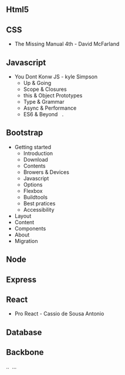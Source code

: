 ## Html5

## CSS

- The Missing Manual 4th - David McFarland

## Javascript
- You Dont Konw JS - kyle Simpson
  - Up & Going
  - Scope & Closures
  - this & Object Prototypes
  - Type & Grammar
  - Async & Performance
  - ES6 & Beyond
   .
   
   
## Bootstrap
- Getting started
  - Introduction
  - Download
  - Contents
  - Browers & Devices
  - Javascript
  - Options
  - Flexbox
  - Buildtools
  - Best pratices
  - Accessibility
- Layout
- Content
- Components
- About
- Migration

## Node
## Express

## React
- Pro React - Cassio de Sousa Antonio

## Database
## Backbone

 ..  ...
